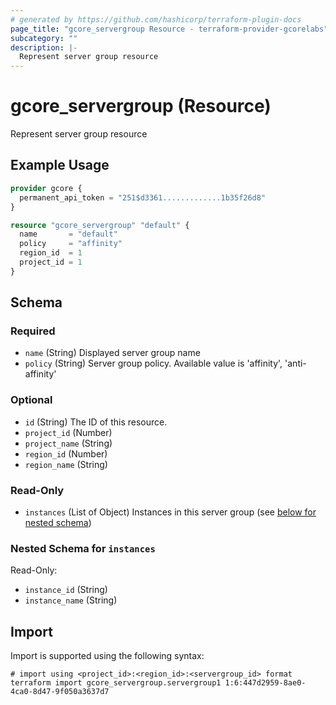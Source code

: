 ```yaml
---
# generated by https://github.com/hashicorp/terraform-plugin-docs
page_title: "gcore_servergroup Resource - terraform-provider-gcorelabs"
subcategory: ""
description: |-
  Represent server group resource
---
```


# gcore_servergroup (Resource)

Represent server group resource

## Example Usage

```terraform
provider gcore {
  permanent_api_token = "251$d3361.............1b35f26d8"
}

resource "gcore_servergroup" "default" {
  name       = "default"
  policy     = "affinity"
  region_id  = 1
  project_id = 1
}
```

<!-- schema generated by tfplugindocs -->
## Schema

### Required

- `name` (String) Displayed server group name
- `policy` (String) Server group policy. Available value is 'affinity', 'anti-affinity'

### Optional

- `id` (String) The ID of this resource.
- `project_id` (Number)
- `project_name` (String)
- `region_id` (Number)
- `region_name` (String)

### Read-Only

- `instances` (List of Object) Instances in this server group (see [below for nested schema](#nestedatt--instances))

<a id="nestedatt--instances"></a>
### Nested Schema for `instances`

Read-Only:

- `instance_id` (String)
- `instance_name` (String)

## Import

Import is supported using the following syntax:

```shell
# import using <project_id>:<region_id>:<servergroup_id> format
terraform import gcore_servergroup.servergroup1 1:6:447d2959-8ae0-4ca0-8d47-9f050a3637d7
```
